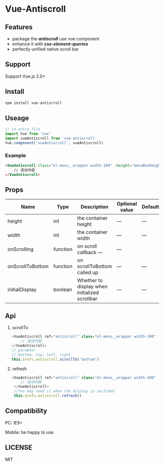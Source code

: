 # Vue-Antiscroll


## Features
+ package the ***antiscroll*** use vue component
+ enhance it with ***css-element-queries***
+ perfectly unified native scroll bar

## Support

Support Vue.js 2.0+


## Install

```javascript
npm install vue-antiscroll
```

## Useage
```javascript
// in entry file
import Vue from 'vue'
import vueAntiscroll from 'vue-antiscroll'
Vue.component('vueAntiscroll', vueAntiscroll)
```

### Example
```html
<VueAntiscroll class="el-menu__wrapper width-100" :height="menuBoxHeight">
    // 滚动内容
</VueAntiscroll>
```

## Props

| Name    | Type    | Description   |  Optional value | Default |
| ------------- |-------| -----| ----| -------|
| height |int|the container height| —|—|
| width |int|the container width| —|—|
| onScrolling |function|on scroll callback —|—|
| onScrollToBottom |function|on scrollToBottom called up| —|—|
| initialDisplay |boolean|Whether to display when initialized scrollbar| —|—|

## Api
1. scrollTo

```javascript
   <VueAntiscroll ref="antiscroll" class="el-menu__wrapper width-100" :height="menuBoxHeight">
       // 滚动内容
   </VueAntiscroll>
   // paramter
   // bottom, top, left, right
   this.$refs.antiscroll.scrollTo('bottom')
```
2. refresh
```javascript
   <VueAntiscroll ref="antiscroll" class="el-menu__wrapper width-100" :height="menuBoxHeight">
       // 滚动内容
    </VueAntiscroll>
    //You may need it when the display is switched
    this.$refs.antiscroll.refresh()
```
## Compatibility

PC: IE9+

Mobile: be happy to use

## LICENSE

MIT
